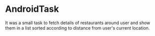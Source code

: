 # AndroidTask

It was a small task to fetch details of restaurants around user and show them in a list sorted according to distance from user's current location.

